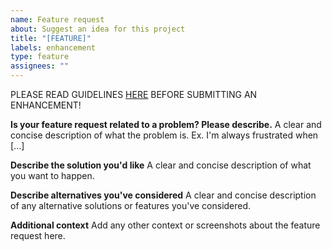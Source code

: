 ```yaml
---
name: Feature request
about: Suggest an idea for this project
title: "[FEATURE]"
labels: enhancement
type: feature
assignees: ""
---
```


PLEASE READ GUIDELINES [HERE](https://github.com/neudesic/neutelligent-ai/blob/main/docs/CONTRIBUTING.md) BEFORE SUBMITTING AN ENHANCEMENT!

**Is your feature request related to a problem? Please describe.**
A clear and concise description of what the problem is. Ex. I'm always frustrated when [...]

**Describe the solution you'd like**
A clear and concise description of what you want to happen.

**Describe alternatives you've considered**
A clear and concise description of any alternative solutions or features you've considered.

**Additional context**
Add any other context or screenshots about the feature request here.
